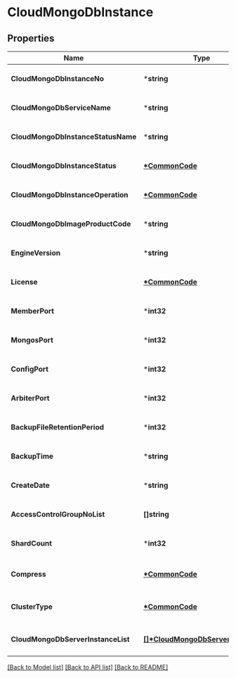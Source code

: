 # CloudMongoDbInstance

## Properties
Name | Type                                                                | Description | Notes
------------ |---------------------------------------------------------------------| ------------- | -------------
**CloudMongoDbInstanceNo** | ***string**                                                         | CloudMongoDb인스턴스번호 | [optional] [default to null]
**CloudMongoDbServiceName** | ***string**                                                         | CloudMongoDb서비스이름 | [optional] [default to null]
**CloudMongoDbInstanceStatusName** | ***string**                                                         | CloudMongoDb인스턴스상태이름 | [optional] [default to null]
**CloudMongoDbInstanceStatus** | **[*CommonCode](CommonCode.md)**                                    | CloudMongoDb인스턴스상태 | [optional] [default to null]
**CloudMongoDbInstanceOperation** | **[*CommonCode](CommonCode.md)**                                    | CloudMongoDb인스턴스OP | [optional] [default to null]
**CloudMongoDbImageProductCode** | ***string**                                                         | CloudMongoDb이미지상품코드 | [optional] [default to null]
**EngineVersion** | ***string**                                                         | CloudMongoDb엔진버전 | [optional] [default to null]
**License** | **[*CommonCode](CommonCode.md)**                                    | CloudMongoDb라이선스 | [optional] [default to null]
**MemberPort** | ***int32**                                                          | CloudMongoDb Member 포트 | [optional] [default to null]
**MongosPort** | ***int32**                                                          | CloudMongoDb Mongos 포트 | [optional] [default to null]
**ConfigPort** | ***int32**                                                          | CloudMongoDb Config 포트 | [optional] [default to null]
**ArbiterPort** | ***int32**                                                          | CloudMongoDb Arbiter 포트 | [optional] [default to null]
**BackupFileRetentionPeriod** | ***int32**                                                          | 백업파일보관기간 | [optional] [default to null]
**BackupTime** | ***string**                                                         | 백업시간 | [optional] [default to null]
**CreateDate** | ***string**                                                         | 생성일자 | [optional] [default to null]
**AccessControlGroupNoList** | **[]string**                                                        | ACG번호리스트 | [optional] [default to null]
**ShardCount** | ***int32**                                                          | 샤드수 | [optional] [default to null]
**Compress** | **[*CommonCode](CommonCode.md)**                                    | Cloud DB for MongoDB 데이터 압축 알고리즘 | [optional] [default to null]
**ClusterType** | **[*CommonCode](CommonCode.md)**                                    | Cloud DB for MongoDB 클러스터 타입 | [optional] [default to null]
**CloudMongoDbServerInstanceList** | **[[]\*CloudMongoDbServerInstance](CloudMongoDbServerInstance.md)** | CloudMongoDb서버인스턴스리스트 | [optional] [default to null]

[[Back to Model list]](../README.md#documentation-for-models) [[Back to API list]](../README.md#documentation-for-api-endpoints) [[Back to README]](../README.md)


